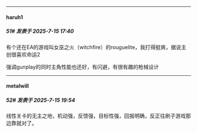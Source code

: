 ﻿
*****

####  haruh1  
##### 51#       发表于 2025-7-15 17:40

有个还在EA的游戏叫女巫之火（witchfire）的rouguelite，我打得挺爽，据说主创很喜欢命运2

强调gunplay的同时主角性能也还好，有闪避，有很有趣的枪械设计


*****

####  metalwill  
##### 52#       发表于 2025-7-15 19:54

线性关卡的无主之地，机动强，反馈强，目标性强，回报明确，反正往刷子游戏那边靠就对了。


